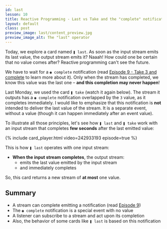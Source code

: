 ```yaml
---
id: last
lesson: 10
title: Reactive Programming - Last vs Take and the "complete" notification
layout: default
class: post
preview_image: last/content_preview.jpg
preview_image_alt: The "last" operator
---
```


Today, we explore a card named `❚ last`. As soon as the input stream emits its last value, the output stream emits it? Naaah! How could one be certain that no value comes after? Reactive programming can't see the future.

We have to wait for a `◉ complete` notification (read [Episode 9 - Take 3 and complete](/take) to learn more about it). Only when the stream has completed, we know this value was the last one – **and this completion may never happen**!

Last Monday, we used the card `❚ take` (watch it again below). The stream it outputs has a `◉ complete` notification overlapped by the `3` value, as it completes immediately. I would like to emphasize that this notification is **not** intended to deliver the last value of the stream. It is a separate event, without a value (though it can happen immediately after an event value).

To illustrate all those principles, let's see how `❚ last` and `❚ take` work with an input stream that completes **few seconds** after the last emitted value:

{% include card_player.html video=242933193 episode=true %}

This is how `❚ last` operates with one input stream:

- **When the input stream completes**, the output stream:
  - emits the last value emitted by the input stream
  - and immediately completes

So, this card returns a new stream of **at most** one value.

## Summary

- A stream can complete emitting a notification (read [Episode 9](/take))
- The `◉ complete` notification is a special event with no value
- A listener can subscribe to a stream and act upon its completion
- Also, the behavior of some cards like `❚ last` is based on this notification